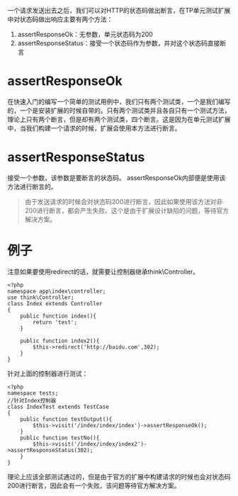 一个请求发送出去之后，我们可以对HTTP的状态码做出断言，在TP单元测试扩展中对状态码做出响应主要有两个方法：
1. assertResponseOk：无参数，单元状态码为200
2. assertResponseStatus：接受一个状态码作为参数，并对这个状态码直接断言

#  assertResponseOk
在快速入门的编写一个简单的测试用例中，我们只有两个测试类，一个是我们编写的，一个是安装扩展的时候自带的。只有两个测试类并且各自只有一个测试方法，理论上只有两个断言，但是却有两个测试类，四个断言。这是因为在单元测试扩展中，当我们构建一个请求的时候，扩展会使用本方法进行断言。

# assertResponseStatus
接受一个参数，该参数是要断言的状态码。
assertResponseOk内部便是使用该方法进行断言的。
>由于发送请求的时候会对状态码200进行断言，因此如果使用该方法对非200进行断言，都会产生失败。这个是由于扩展设计缺陷的问题，等待官方解决方案。

# 例子
注意如果要使用redirect的话，就需要让控制器继承think\Controller。
~~~
<?php
namespace app\index\controller;
use think\Controller;
class Index extends Controller
{
	public function index(){
		return 'test';
	}
	
	public function index2(){
		$this->redirect('http://baidu.com',302);
	}
}
~~~
针对上面的控制器进行测试：
~~~
<?php
namespace tests;
//针对Index控制器
class IndexTest extends TestCase
{
	public function testOutput(){
		$this->visit('/index/index/index')->assertResponseOk();
	}
	public function testNo(){
		$this->visit('/index/index/index2')->assertResponseStatus(302);
	}
}
~~~
理论上应该全部测试通过的，但是由于官方的扩展中构建请求的时候也会对状态码200进行断言，因此会有一个失败。该问题等待官方解决方案。
